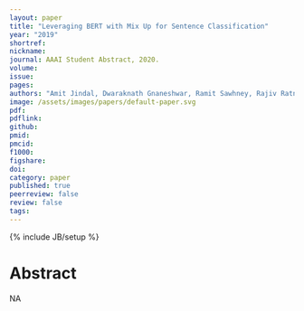 ```yaml
---
layout: paper
title: "Leveraging BERT with Mix Up for Sentence Classification"
year: "2019"
shortref: 
nickname: 
journal: AAAI Student Abstract, 2020.
volume: 
issue: 
pages: 
authors: "Amit Jindal, Dwaraknath Gnaneshwar, Ramit Sawhney, Rajiv Ratn SHAH"
image: /assets/images/papers/default-paper.svg
pdf: 
pdflink: 
github: 
pmid: 
pmcid: 
f1000: 
figshare: 
doi: 
category: paper
published: true
peerreview: false
review: false
tags: 
---
```


{% include JB/setup %}

# Abstract

NA